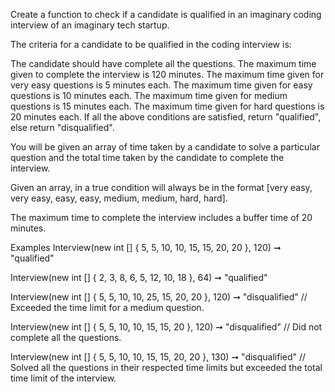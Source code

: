 Create a function to check if a candidate is qualified in an imaginary coding interview of an imaginary tech startup.

The criteria for a candidate to be qualified in the coding interview is:

The candidate should have complete all the questions.
The maximum time given to complete the interview is 120 minutes.
The maximum time given for very easy questions is 5 minutes each.
The maximum time given for easy questions is 10 minutes each.
The maximum time given for medium questions is 15 minutes each.
The maximum time given for hard questions is 20 minutes each.
If all the above conditions are satisfied, return "qualified", else return "disqualified".

You will be given an array of time taken by a candidate to solve a particular question and the total time taken by the candidate to complete the interview.

Given an array, in a true condition will always be in the format [very easy, very easy, easy, easy, medium, medium, hard, hard].

The maximum time to complete the interview includes a buffer time of 20 minutes.

Examples
Interview(new int [] { 5, 5, 10, 10, 15, 15, 20, 20 }, 120) ➞ "qualified"

Interview(new int [] { 2, 3, 8, 6, 5, 12, 10, 18 }, 64) ➞  "qualified"

Interview(new int [] { 5, 5, 10, 10, 25, 15, 20, 20 }, 120) ➞ "disqualified"
// Exceeded the time limit for a medium question.

Interview(new int [] { 5, 5, 10, 10, 15, 15, 20 }, 120) ➞ "disqualified"
// Did not complete all the questions.

Interview(new int [] { 5, 5, 10, 10, 15, 15, 20, 20 }, 130) ➞ "disqualified"
// Solved all the questions in their respected time limits but exceeded the total time limit of the interview.
